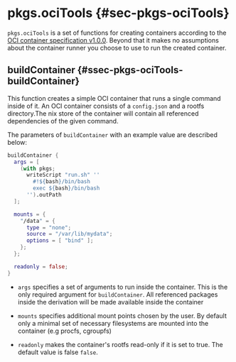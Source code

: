 # pkgs.ociTools {#sec-pkgs-ociTools}

`pkgs.ociTools` is a set of functions for creating containers according to the [OCI container specification v1.0.0](https://github.com/opencontainers/runtime-spec). Beyond that it makes no assumptions about the container runner you choose to use to run the created container.

## buildContainer {#ssec-pkgs-ociTools-buildContainer}

This function creates a simple OCI container that runs a single command inside of it. An OCI container consists of a `config.json` and a rootfs directory.The nix store of the container will contain all referenced dependencies of the given command.

The parameters of `buildContainer` with an example value are described below:

```nix
buildContainer {
  args = [
    (with pkgs;
      writeScript "run.sh" ''
        #!${bash}/bin/bash
        exec ${bash}/bin/bash
      '').outPath
  ];

  mounts = {
    "/data" = {
      type = "none";
      source = "/var/lib/mydata";
      options = [ "bind" ];
    };
  };

  readonly = false;
}
```

- `args` specifies a set of arguments to run inside the container. This is the only required argument for `buildContainer`. All referenced packages inside the derivation will be made available inside the container

- `mounts` specifies additional mount points chosen by the user. By default only a minimal set of necessary filesystems are mounted into the container (e.g procfs, cgroupfs)

- `readonly` makes the container\'s rootfs read-only if it is set to true. The default value is false `false`.
